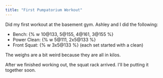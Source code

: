 ```yaml
---
title: "First Pumpatorium Workout"
---
```


Did my first workout at the basement gym. Ashley and I did the following:

- Bench: {% w 10@133, 5@155, 4@161, 3@155 %}
- Power Clean: {% w 5@111, 2x5@133 %}
- Front Squat: {% w 3x5@133 %} (each set started with a clean)

The weighs are a bit weird because they are all in kilos. 

After we finished working out, the squat rack arrived. I'll be putting it together soon.
